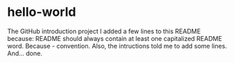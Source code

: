 # hello-world
The GitHub introduction project
I added a few lines to this README because:
README should always contain at least one capitalized README word. Because - convention.
Also, the intructions told me to add some lines.
And... done.

